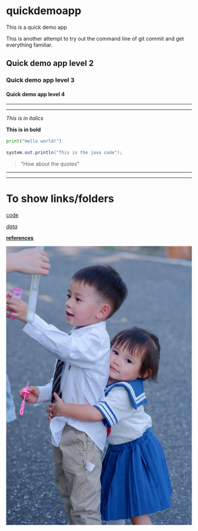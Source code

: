# quickdemoapp
This is a quick demo app

This is another attempt to try out the command line of git commit and get everything familiar.

## Quick demo app level 2

### Quick demo app level 3

#### Quick demo app level 4


---
---

*This is in italics*

**This is in bold**

```python
print("Hello world!")
```

```java
system.out.println("This is the java code");
```

> "How about the quotes"
---
---

# To show links/folders

[code](code)

[*data*](data)

[**references**](references)


![IMG_8945.JPG](IMG_8945.JPG)

